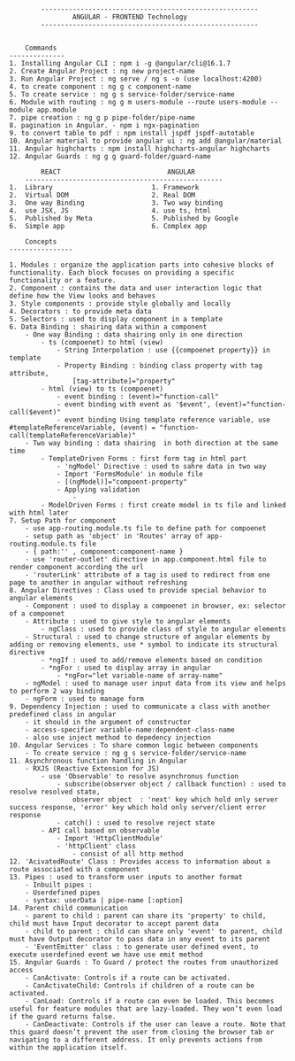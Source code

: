 
            -------------------------------------------------------
                    ANGULAR - FRONTEND Technology
            -------------------------------------------------------


        Commands
    --------------
    1. Installing Angular CLI : npm i -g @angular/cli@16.1.7
    2. Create Angular Project : ng new project-name
    3. Run Angular Project : ng serve / ng s -o (use localhost:4200)
    4. to create component : ng g c component-name
    5. To create service : ng g s service-folder/service-name
    6. Module with routing : ng g m users-module --route users-module --module app.module
    7. pipe creation : ng g p pipe-folder/pipe-name
    8. pagination in Angular. - npm i ngx-pagination
    9. to convert table to pdf : npm install jspdf jspdf-autotable
    10. Angular material to provide angular ui : ng add @angular/material
    11. Angular highcharts : npm install highcharts-angular highcharts 
    12. Angular Guards : ng g g guard-folder/guard-name

            REACT                           ANGULAR
        --------------------------------------------------
    1.  Library                         1. Framework
    2.  Virtual DOM                     2. Real DOM
    3.  One way Binding                 3. Two way binding
    4.  use JSX, JS                     4. use ts, html
    5.  Published by Meta               5. Published by Google
    6.  Simple app                      6. Complex app

        Concepts
    ----------------

    1. Modules : organize the application parts into cohesive blocks of functionality. Each block focuses on providing a specific functionality or a feature.
    2. Component : contains the data and user interaction logic that define how the View looks and behaves
    3. Style components : provide style globally and locally
    4. Decorators : to provide meta data
    5. Selectors : used to display component in a template
    6. Data Binding : shairing data within a component
        - One way Binding : data shairing only in one direction
            - ts (compoenet) to html (view)
                - String Interpolation : use {{compoenet property}} in template
                - Property Binding : binding class property with tag attribute, 
                    [tag-attribute]="property"
            - html (view) to ts (compoenet)
                - event binding : (event)="function-call"
                - event binding with event as '$event', (event)="function-call($event)"
                - event binding Using template reference variable, use #templateReferenceVariable, (event) = "function-call(templateReferenceVariable)"
        - Two way binding : data shairing  in both direction at the same time
            - TemplateDriven Forms : first form tag in html part
                - 'ngModel' Directive : used to sahre data in two way
                - Import 'FormsModule' in module file
                - [(ngModel)]="compoent-property"
                - Applying validation
                    - 
            - ModelDriven Forms : first create model in ts file and linked with html later
    7. Setup Path for component
        - use app-routing.module.ts file to define path for compoenet
        - setup path as 'object' in 'Routes' array of app-routing.module.ts file
        - { path:'' , component:component-name }
        - use 'router-outlet' directive in app.component.html file to render component according the url
        - 'routerLink' attribute of a tag is used to redirect from one page to another in angular without refreshing
    8. Angular Directives : Class used to provide special behavior to angular elements
        - Component : used to display a compoenet in browser, ex: selector of a compoenet
        - Attribute : used to give style to angular elements
            - ngClass : used to provide class of style to angular elements
        - Structural : used to change structure of angular elements by adding or removing elements, use * symbol to indicate its structural directive
            - *ngIf : used to add/remove elements based on condition
            - *ngFor : used to display array in angular
                - *ngFor="let variable-name of array-name"
        - ngModel : used to manage user input data from its view and helps to perform 2 way binding
        - ngForm : used to manage form 
    9. Dependency Injection : used to communicate a class with another predefined class in angular
        - it should in the argument of constructor 
        - access-specifier variable-name:dependent-class-name
        - also use inject method to depedency injection
    10. Angular Services : To share common logic between components
        - To create service : ng g s service-folder/service-name
    11. Asynchronous function handling in Angular
        - RXJS (Reactive Extension for JS)
            - use 'Observable' to resolve asynchronus function
                - subscribe(observer object / callback function) : used to resolve resolved state,
                    observer object  : 'next' key which hold only server success response, 'error' key which hold only server/client error response
                - catch() : used to resolve reject state
            - API call based on observable
                - Import 'HttpClientModule'
                - 'httpClient' class
                    - consist of all http method
    12. 'AcivatedRoute' Class : Provides access to information about a route associated with a component 
    13. Pipes : used to transform user inputs to another format
        - Inbuilt pipes : 
        - Userdefined pipes
        - syntax: userData | pipe-name [:option]
    14. Parent child communication
        - parent to child : parent can share its 'property' to child, child must have Input decorator to accept parent data
        - child to parent : child can share only 'event' to parent, child must have Output decorator to pass data in any event to its parent 
        - 'EventEmitter' class : to generate user defined event, to execute userdefined event we have use emit method 
    15. Angular Guards : To Guard / protect the routes from unauthorized access 
        - CanActivate: Controls if a route can be activated.
        - CanActivateChild: Controls if children of a route can be activated.
        - CanLoad: Controls if a route can even be loaded. This becomes useful for feature modules that are lazy-loaded. They won’t even load if the guard returns false.
        - CanDeactivate: Controls if the user can leave a route. Note that this guard doesn’t prevent the user from closing the browser tab or navigating to a different address. It only prevents actions from within the application itself.
